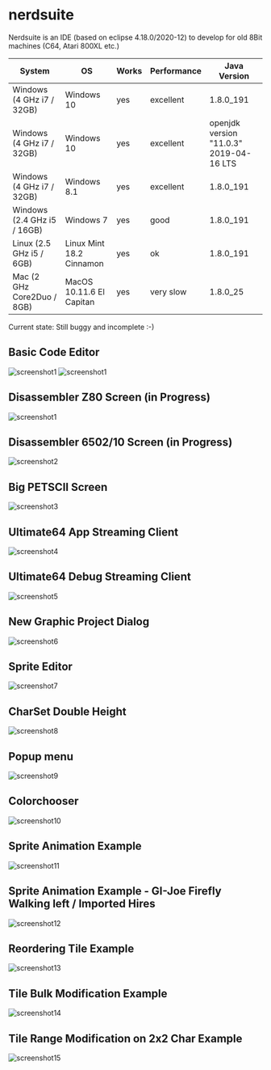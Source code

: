 # nerdsuite
Nerdsuite is an IDE (based on eclipse 4.18.0/2020-12) to develop for old 8Bit machines (C64, Atari 800XL etc.)  

| System | OS | Works | Performance | Java Version
| -- | -- | -- | -- | -- |
| Windows (4 GHz i7 / 32GB) | Windows 10 | yes | excellent| 1.8.0_191
| Windows (4 GHz i7 / 32GB) | Windows 10 | yes | excellent| openjdk version "11.0.3" 2019-04-16 LTS
| Windows (4 GHz i7 / 32GB) | Windows 8.1 | yes | excellent| 1.8.0_191
| Windows (2.4 GHz i5 / 16GB) | Windows 7 | yes | good| 1.8.0_191
| Linux (2.5 GHz i5 / 6GB) | Linux Mint 18.2 Cinnamon | yes | ok | 1.8.0_191
| Mac (2 GHz Core2Duo / 8GB) | MacOS 10.11.6 El Capitan | yes | very slow | 1.8.0_25

Current state: Still buggy and incomplete :-)


## Basic Code Editor
![screenshot1](https://github.com/guidobonerz/nerdsuite/blob/develop/docs/basic_editor1.png)
![screenshot1](https://github.com/guidobonerz/nerdsuite/blob/develop/docs/basic_editor2.png)
## Disassembler Z80 Screen (in Progress)
![screenshot1](https://github.com/guidobonerz/nerdsuite/blob/develop/docs/disasmz80.png)
## Disassembler 6502/10 Screen (in Progress)
![screenshot2](https://github.com/guidobonerz/nerdsuite/blob/develop/docs/disasm6502.png)
## Big PETSCII Screen
![screenshot3](https://github.com/guidobonerz/nerdsuite/blob/develop/docs/WideScreen.png)
## Ultimate64 App Streaming Client
![screenshot4](https://github.com/guidobonerz/nerdsuite/blob/develop/docs/ultimate64-streaming-windows.png)
## Ultimate64 Debug Streaming Client
![screenshot5](https://github.com/guidobonerz/nerdsuite/blob/develop/docs/debugstream_view.png)
## New Graphic Project Dialog
![screenshot6](https://github.com/guidobonerz/nerdsuite/blob/develop/docs/ns_screen1.png)
## Sprite Editor
![screenshot7](https://github.com/guidobonerz/nerdsuite/blob/develop/docs/ns_screen2.png)
## CharSet Double Height
![screenshot8](https://github.com/guidobonerz/nerdsuite/blob/develop/docs/ns_screen4.png)
## Popup menu
![screenshot9](https://github.com/guidobonerz/nerdsuite/blob/develop/docs/ns_screen3.png)
## Colorchooser
![screenshot10](https://github.com/guidobonerz/nerdsuite/blob/develop/docs/ColorChooser.png)
## Sprite Animation Example
![screenshot11](https://github.com/guidobonerz/nerdsuite/blob/develop/docs/drops_animation.gif)
## Sprite Animation Example - GI-Joe Firefly Walking left / Imported Hires
![screenshot12](https://github.com/guidobonerz/nerdsuite/blob/develop/docs/gi-joe-firefly-walk-left.gif)
## Reordering Tile Example
![screenshot13](https://github.com/guidobonerz/nerdsuite/blob/develop/docs/tile_reordering.gif)
## Tile Bulk Modification Example
![screenshot14](https://github.com/guidobonerz/nerdsuite/blob/develop/docs/tile_bulk_modification.gif)
## Tile Range Modification on 2x2 Char Example
![screenshot15](https://github.com/guidobonerz/nerdsuite/blob/develop/docs/tile_range_modification.gif)

